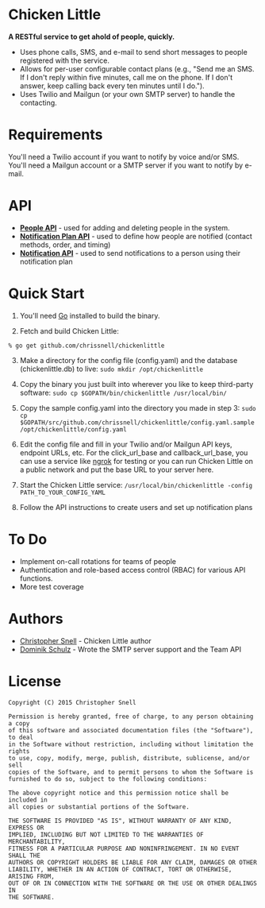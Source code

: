 # Chicken Little
**A RESTful service to get ahold of people, quickly.**  

- Uses phone calls, SMS, and e-mail to send short messages to people registered with the service.  
- Allows for per-user configurable contact plans (e.g., "Send me an SMS.  If I don't reply within five minutes, call me on the phone.  If I don't answer, keep calling back every ten minutes until I do.").   
- Uses Twilio and Mailgun (or your own SMTP server) to handle the contacting.  

# Requirements
You'll need a Twilio account if you want to notify by voice and/or SMS.  You'll need a Mailgun account or a SMTP server if you want to notify by e-mail.

# API
- **[People API](https://github.com/chrissnell/chickenlittle/blob/master/docs/PEOPLE_API.md)** - used for adding and deleting people in the system.
- **[Notification Plan API](https://github.com/chrissnell/chickenlittle/blob/master/docs/NOTIFICATION_PLAN_API.md)** - used to define how people are notified (contact methods, order, and timing)
- **[Notification API](https://github.com/chrissnell/chickenlittle/blob/master/docs/NOTIFICATION_API.md)** - used to send notifications to a person using their notification plan

# Quick Start
1. You'll need [Go](http://golang.org/) installed to build the binary.

2. Fetch and build Chicken Little:
 ```
% go get github.com/chrissnell/chickenlittle
```

3. Make a directory for the config file (config.yaml) and the database (chickenlittle.db) to live:
```sudo mkdir /opt/chickenlittle```

4. Copy the binary you just built into wherever you like to keep third-party software:
```sudo cp $GOPATH/bin/chickenlittle /usr/local/bin/```

5. Copy the sample config.yaml into the directory you made in step 3:
```sudo cp $GOPATH/src/github.com/chrissnell/chickenlittle/config.yaml.sample /opt/chickenlittle/config.yaml```

6. Edit the config file and fill in your Twilio and/or Mailgun API keys, endpoint URLs, etc.  For the click_url_base and callback_url_base, you can use a service like [ngrok](http://ngrok.com) for testing or you can run Chicken Little on a public network and put the base URL to your server here. 

7. Start the Chicken Little service:
```/usr/local/bin/chickenlittle -config PATH_TO_YOUR_CONFIG_YAML```

8. Follow the API instructions to create users and set up notification plans

# To Do
- Implement on-call rotations for teams of people
- Authentication and role-based access control (RBAC) for various API functions.
- More test coverage

# Authors
- [Christopher Snell](http://output.chrissnell.com) - Chicken Little author
- [Dominik Schulz](https://github.com/dominikschulz) - Wrote the SMTP server support and the Team API


# License
```
Copyright (C) 2015 Christopher Snell

Permission is hereby granted, free of charge, to any person obtaining a copy
of this software and associated documentation files (the "Software"), to deal
in the Software without restriction, including without limitation the rights
to use, copy, modify, merge, publish, distribute, sublicense, and/or sell
copies of the Software, and to permit persons to whom the Software is
furnished to do so, subject to the following conditions:

The above copyright notice and this permission notice shall be included in
all copies or substantial portions of the Software.

THE SOFTWARE IS PROVIDED "AS IS", WITHOUT WARRANTY OF ANY KIND, EXPRESS OR
IMPLIED, INCLUDING BUT NOT LIMITED TO THE WARRANTIES OF MERCHANTABILITY,
FITNESS FOR A PARTICULAR PURPOSE AND NONINFRINGEMENT. IN NO EVENT SHALL THE
AUTHORS OR COPYRIGHT HOLDERS BE LIABLE FOR ANY CLAIM, DAMAGES OR OTHER
LIABILITY, WHETHER IN AN ACTION OF CONTRACT, TORT OR OTHERWISE, ARISING FROM,
OUT OF OR IN CONNECTION WITH THE SOFTWARE OR THE USE OR OTHER DEALINGS IN
THE SOFTWARE.
```
